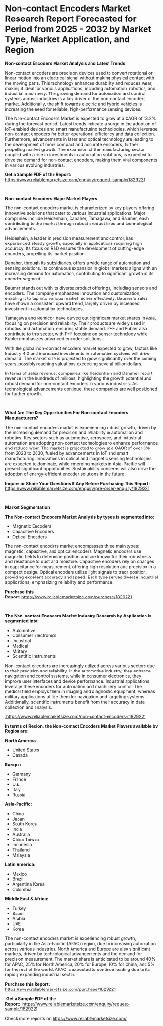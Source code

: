 <p><h1>Non-contact Encoders Market Research Report Forecasted for Period from 2025 -  2032 by Market Type, Market Application, and Region</h1></p><p><strong>Non-contact Encoders Market Analysis and Latest Trends</strong></p>
<p><p>Non-contact encoders are precision devices used to convert rotational or linear motion into an electrical signal without making physical contact with the moving parts. This technology enhances durability and reduces wear, making it ideal for various applications, including automation, robotics, and industrial machinery. The growing demand for automation and control systems across industries is a key driver of the non-contact encoders market. Additionally, the shift towards electric and hybrid vehicles is increasing the need for reliable, high-performance sensing devices.</p><p>The Non-contact Encoders Market is expected to grow at a CAGR of 13.2% during the forecast period. Latest trends indicate a surge in the adoption of IoT-enabled devices and smart manufacturing technologies, which leverage non-contact encoders for better operational efficiency and data collection. Furthermore, advancements in laser and optical technology are leading to the development of more compact and accurate encoders, further propelling market growth. The expansion of the manufacturing sector, coupled with a rise in investments in automation solutions, is expected to drive the demand for non-contact encoders, making them vital components in various evolving industries.</p></p>
<p><strong>Get a Sample PDF of the Report:&nbsp;</strong> <a href="https://www.reliablemarketsize.com/enquiry/request-sample/1829221?utm_campaign=2457&utm_medium=2&utm_source=Github&utm_content=ia&utm_term=06042025&utm_id=non-contact-encoders">https://www.reliablemarketsize.com/enquiry/request-sample/1829221</a></p>
<p>&nbsp;</p>
<p><strong>Non-contact Encoders Major Market Players</strong></p>
<p><p>The non-contact encoders market is characterized by key players offering innovative solutions that cater to various industrial applications. Major companies include Heidenhain, Danaher, Tamagawa, and Baumer, each contributing to the market through robust product lines and technological advancements.</p><p>Heidenhain, a leader in precision measurement and control, has experienced steady growth, especially in applications requiring high accuracy. Its focus on R&D ensures the development of cutting-edge encoders, propelling its market position.</p><p>Danaher, through its subsidiaries, offers a wide range of automation and sensing solutions. Its continuous expansion in global markets aligns with an increasing demand for automation, contributing to significant growth in its encoder segment.</p><p>Baumer stands out with its diverse product offerings, including sensors and encoders. The company emphasizes innovation and customization, enabling it to tap into various market niches effectively. Baumer's sales have shown a consistent upward trend, largely driven by increased investment in automation technologies.</p><p>Tamagawa and Nemicon have carved out significant market shares in Asia, focusing on precision and reliability. Their products are widely used in robotics and automation, ensuring stable demand. P+F and Kubler also contribute to this sector, with P+F focusing on sensor technology while Kubler emphasizes advanced encoder solutions.</p><p>With the global non-contact encoders market expected to grow, factors like Industry 4.0 and increased investments in automation systems will drive demand. The market size is projected to grow significantly over the coming years, possibly reaching valuations exceeding several billion dollars.</p><p>In terms of sales revenue, companies like Heidenhain and Danaher report revenue in the hundreds of millions, highlighting the growth potential and robust demand for non-contact encoders in various industries. As technological advancements continue, these companies are well positioned for further growth.</p></p>
<p>&nbsp;</p>
<p><strong>What Are The Key Opportunities For Non-contact Encoders Manufacturers?</strong></p>
<p><p>The non-contact encoders market is experiencing robust growth, driven by the increasing demand for precision and reliability in automation and robotics. Key sectors such as automotive, aerospace, and industrial automation are adopting non-contact technologies to enhance performance and reduce wear. The market is projected to grow at a CAGR of over 6% from 2023 to 2030, fueled by advancements in IoT and smart manufacturing. Innovations in optical and magnetic sensing technologies are expected to dominate, while emerging markets in Asia-Pacific will present significant opportunities. Sustainability concerns will also drive the adoption of energy-efficient encoder solutions in the future.</p></p>
<p><strong>Inquire or Share Your Questions If Any Before Purchasing This Report:</strong> <a href="https://www.reliablemarketsize.com/enquiry/pre-order-enquiry/1829221?utm_campaign=2457&utm_medium=2&utm_source=Github&utm_content=ia&utm_term=06042025&utm_id=non-contact-encoders">https://www.reliablemarketsize.com/enquiry/pre-order-enquiry/1829221</a></p>
<p>&nbsp;</p>
<p><strong>Market Segmentation</strong></p>
<p><strong>The Non-contact Encoders Market Analysis by types is segmented into:</strong></p>
<p><ul><li>Magnetic Encoders</li><li>Capacitive Encoders</li><li>Optical Encoders</li></ul></p>
<p><p>The non-contact encoders market encompasses three main types: magnetic, capacitive, and optical encoders. Magnetic encoders use magnetic fields to determine position and are known for their robustness and resistance to dust and moisture. Capacitive encoders rely on changes in capacitance for measurement, offering high resolution and precision in a compact design. Optical encoders utilize light signals to track position, providing excellent accuracy and speed. Each type serves diverse industrial applications, emphasizing reliability and performance.</p></p>
<p><strong>Purchase this Report:&nbsp;</strong><a href="https://www.reliablemarketsize.com/purchase/1829221?utm_campaign=2457&utm_medium=2&utm_source=Github&utm_content=ia&utm_term=06042025&utm_id=non-contact-encoders">https://www.reliablemarketsize.com/purchase/1829221</a></p>
<p>&nbsp;</p>
<p><strong>The Non-contact Encoders Market Industry Research by Application is segmented into:</strong></p>
<p><ul><li>Automotive</li><li>Consumer Electronics</li><li>Industrial</li><li>Medical</li><li>Military</li><li>Scientific Instruments</li></ul></p>
<p><p>Non-contact encoders are increasingly utilized across various sectors due to their precision and reliability. In the automotive industry, they enhance navigation and control systems, while in consumer electronics, they improve user interfaces and device performance. Industrial applications leverage these encoders for automation and machinery control. The medical field employs them in imaging and diagnostic equipment, whereas military applications utilize them for navigation and targeting systems. Additionally, scientific instruments benefit from their accuracy in data collection and analysis.</p></p>
<p><a href="https://www.reliablemarketsize.com/non-contact-encoders-r1829221?utm_campaign=2457&utm_medium=2&utm_source=Github&utm_content=ia&utm_term=06042025&utm_id=non-contact-encoders">&nbsp;https://www.reliablemarketsize.com/non-contact-encoders-r1829221</a></p>
<p><strong>In terms of Region, the Non-contact Encoders Market Players available by Region are:</strong></p>
<p>
    <p> <strong> North America: </strong>
        <ul>
            <li>United States</li>
            <li>Canada</li>
        </ul>
        </p> 
    <p> <strong> Europe: </strong>
        <ul>
            <li>Germany</li>
            <li>France</li>
            <li>U.K.</li>
            <li>Italy</li>
            <li>Russia</li>
        </ul>
        </p> 
    <p> <strong> Asia-Pacific: </strong>
        <ul>
            <li>China</li>
            <li>Japan</li>
            <li>South Korea</li>
            <li>India</li>
            <li>Australia</li>
            <li>China Taiwan</li>
            <li>Indonesia</li>
            <li>Thailand</li>
            <li>Malaysia</li>
        </ul>
        </p> 
    <p> <strong> Latin America: </strong>
        <ul>
            <li>Mexico</li>
            <li>Brazil</li>
            <li>Argentina Korea</li>
            <li>Colombia</li>
        </ul>
        </p> 
    <p> <strong> Middle East & Africa: </strong>
        <ul>
            <li>Turkey</li>
            <li>Saudi</li>
            <li>Arabia</li>
            <li>UAE</li>
            <li>Korea</li>
        </ul>
    </p>
    </p>
<p><p>The non-contact encoders market is experiencing robust growth, particularly in the Asia-Pacific (APAC) region, due to increasing automation across various industries. North America and Europe are also significant markets, driven by technological advancements and the demand for precision measurement. The market share is anticipated to be around 40% for APAC, 25% for North America, 20% for Europe, 10% for China, and 5% for the rest of the world. APAC is expected to continue leading due to its rapidly expanding industrial sector.</p></p>
<p><strong>Purchase this Report: </strong><a href="https://www.reliablemarketsize.com/purchase/1829221?utm_campaign=2457&utm_medium=2&utm_source=Github&utm_content=ia&utm_term=06042025&utm_id=non-contact-encoders">https://www.reliablemarketsize.com/purchase/1829221</a></p>
<p>&nbsp;<strong>Get a Sample PDF of the Report:&nbsp;&nbsp;</strong><a href="https://www.reliablemarketsize.com/enquiry/request-sample/1829221?utm_campaign=2457&utm_medium=2&utm_source=Github&utm_content=ia&utm_term=06042025&utm_id=non-contact-encoders">https://www.reliablemarketsize.com/enquiry/request-sample/1829221</a></p>
<p><strong></strong></p>
<p>Check more reports on <a href="https://www.reliablemarketsize.com/?utm_campaign=2457&utm_medium=2&utm_source=Github&utm_content=ia&utm_term=06042025&utm_id=non-contact-encoders">https://www.reliablemarketsize.com/</a></p>